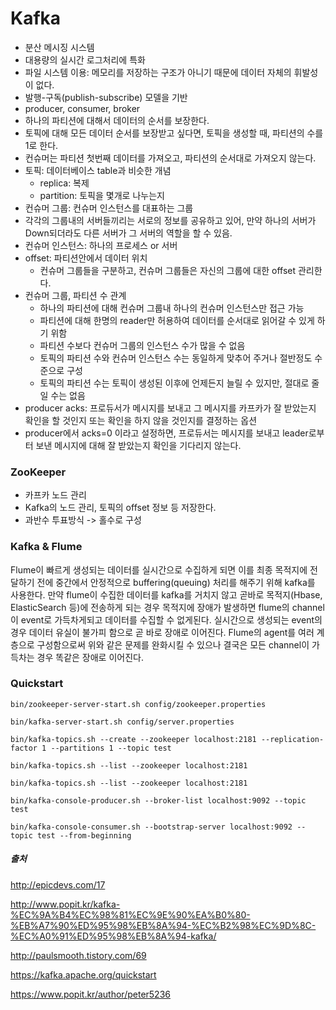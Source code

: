 # Kafka
- 분산 메시징 시스템
- 대용량의 실시간 로그처리에 특화
- 파일 시스템 이용: 메모리를 저장하는 구조가 아니기 때문에 데이터 자체의 휘발성이 없다.
- 발행-구독(publish-subscribe) 모델을 기반
- producer, consumer, broker
- 하나의 파티션에 대해서 데이터의 순서를 보장한다.
- 토픽에 대해 모든 데이터 순서를 보장받고 싶다면, 토픽을 생성할 때, 파티션의 수를 1로 한다.
- 컨슈머는 파티션 첫번째 데이터를 가져오고, 파티션의 순서대로 가져오지 않는다.
- 토픽: 데이터베이스 table과 비슷한 개념
  - replica: 복제
  - partition: 토픽을 몇개로 나누는지
- 컨슈머 그룹: 컨슈머 인스턴스를 대표하는 그룹
 - 각각의 그룹내의 서버들끼리는 서로의 정보를 공유하고 있어, 만약 하나의 서버가 Down되더라도 다른 서버가 그 서버의 역할을 할 수 있음.
- 컨슈머 인스턴스: 하나의 프로세스 or 서버
- offset: 파티션안에서 데이터 위치
  - 컨슈머 그룹들을 구분하고, 컨슈머 그룹들은 자신의 그룹에 대한 offset 관리한다.
- 컨슈머 그룹, 파티션 수 관계
  -  하나의 파티션에 대해 컨슈머 그룹내 하나의 컨슈머 인스턴스만 접근 가능
  -  파티션에 대해 한명의 reader만 허용하여 데이터를 순서대로 읽어갈 수 있게 하기 위함
  - 파티션 수보다 컨슈머 그룹의 인스턴스 수가 많을 수 없음
  - 토픽의 파티션 수와 컨슈머 인스턴스 수는 동일하게 맞추어 주거나 절반정도 수준으로 구성
  - 토픽의 파티션 수는 토픽이 생성된 이후에 언제든지 늘릴 수 있지만, 절대로 줄일 수는 없음
- producer acks: 프로듀서가 메시지를 보내고 그 메시지를 카프카가 잘 받았는지 확인을 할 것인지 또는 확인을 하지 않을 것인지를 결정하는 옵션
 - producer에서 acks=0 이라고 설정하면, 프로듀서는 메시지를 보내고 leader로부터 보낸 메시지에 대해 잘 받았는지 확인을 기다리지 않는다.

### ZooKeeper
- 카프카 노드 관리
- Kafka의 노드 관리, 토픽의 offset 정보 등 저장한다.
- 과반수 투표방식 -> 홀수로 구성

### Kafka & Flume 
Flume이 빠르게 생성되는 데이터를 실시간으로 수집하게 되면 이를 최종 목적지에 전달하기 전에 중간에서 안정적으로 buffering(queuing) 처리를 해주기 위해 kafka를 사용한다. 만약 flume이 수집한 데이터를 kafka를 거치지 않고 곧바로 목적지(Hbase, ElasticSearch 등)에 전송하게 되는 경우 목적지에 장애가 발생하면 flume의 channel이 event로 가득차게되고 데이터를 수집할 수 없게된다. 실시간으로 생성되는 event의 경우 데이터 유실이 불가피 함으로 곧 바로 장애로 이어진다. 
Flume의 agent를 여러 계층으로 구성함으로써 위와 같은 문제를 완화시킬 수 있으나 결국은 모든 channel이 가득차는 경우 똑같은 장애로 이어진다. 

### Quickstart
````
bin/zookeeper-server-start.sh config/zookeeper.properties
````

````
bin/kafka-server-start.sh config/server.properties
````

````
bin/kafka-topics.sh --create --zookeeper localhost:2181 --replication-factor 1 --partitions 1 --topic test
````

````
bin/kafka-topics.sh --list --zookeeper localhost:2181
````

````
bin/kafka-topics.sh --list --zookeeper localhost:2181
````

````
bin/kafka-console-producer.sh --broker-list localhost:9092 --topic test
````

````
bin/kafka-console-consumer.sh --bootstrap-server localhost:9092 --topic test --from-beginning
````

##### 출처
http://epicdevs.com/17

http://www.popit.kr/kafka-%EC%9A%B4%EC%98%81%EC%9E%90%EA%B0%80-%EB%A7%90%ED%95%98%EB%8A%94-%EC%B2%98%EC%9D%8C-%EC%A0%91%ED%95%98%EB%8A%94-kafka/

http://paulsmooth.tistory.com/69

https://kafka.apache.org/quickstart

https://www.popit.kr/author/peter5236